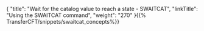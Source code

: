 {
    "title": "Wait for the catalog value to reach a state - SWAITCAT",
    "linkTitle": "Using the SWAITCAT command",
    "weight": "270"
}{{% TransferCFT/snippets/swaitcat_concepts%}}

